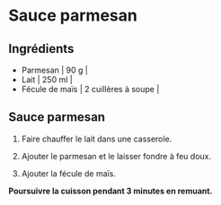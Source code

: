 # Sauce parmesan

## Ingrédients

- Parmesan | 90 g |
- Lait | 250 ml |
- Fécule de maïs | 2 cuillères à soupe |

## Sauce parmesan

1. Faire chauffer le lait dans une casserole.

2. Ajouter le parmesan et le laisser fondre à feu doux.

3. Ajouter la fécule de maïs.

**Poursuivre la cuisson pendant 3 minutes en remuant.**
